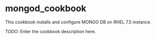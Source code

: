 # mongod_cookbook
This cookbook installs and configure MONGO DB on RHEL 7.5 instance.

TODO: Enter the cookbook description here.

